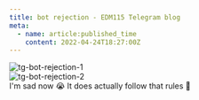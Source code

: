 ```yaml
---
title: bot rejection - EDM115 Telegram blog
meta:
  - name: article:published_time
    content: 2022-04-24T18:27:00Z
---
```


![tg-bot-rejection-1](/img/blog/2022/04-24-bot-rejection-1.webp)  
![tg-bot-rejection-2](/img/blog/2022/04-24-bot-rejection-2.webp)  
I'm sad now :sob: It does actually follow that rules :smiling_face_with_tear:

